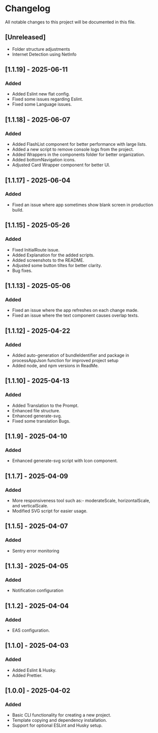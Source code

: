 # Changelog

All notable changes to this project will be documented in this file.

## [Unreleased]

- Folder structure adjustments
- Internet Detection using NetInfo

## [1.1.19] - 2025-06-11

### Added

- Added Eslint new flat config.
- Fixed some issues regarding Eslint.
- Fixed some Language issues.

## [1.1.18] - 2025-06-07

### Added

- Added FlashList component for better performance with large lists.
- Added a new script to remove console logs from the project.
- Added Wrappers in the components folder for better organization.
- Added bottomNavigation icons.
- Adjusted Card Wrapper component for better UI.


## [1.1.17] - 2025-06-04

### Added

- Fixed an issue where app sometimes show blank screen in production build.

## [1.1.15] - 2025-05-26

### Added

- Fixed InitialRoute issue.
- Added Explanation for the added scripts.
- Added screenshots to the README.
- Adjusted some button tiltes for better clarity.
- Bug fixes.

## [1.1.13] - 2025-05-06

### Added

- Fixed an issue where the app refreshes on each change made.
- Fixed an issue where the text component causes overlap texts.

## [1.1.12] - 2025-04-22

### Added

- Added auto-generation of bundleIdentifier and package in processAppJson function for improved project setup
- Added node, and npm versions in ReadMe.

## [1.1.10] - 2025-04-13

### Added

- Added Translation to the Prompt.
- Enhanced file structure.
- Enhanced generate-svg.
- Fixed some translation Bugs.

## [1.1.9] - 2025-04-10

### Added

- Enhanced generate-svg script with Icon component.

## [1.1.7] - 2025-04-09

### Added

- More responsiveness tool such as:- moderateScale, horizontalScale, and verticalScale.
- Modified SVG script for easier usage.

## [1.1.5] - 2025-04-07

### Added

- Sentry error monitoring

## [1.1.3] - 2025-04-05

### Added

- Notification configuration

## [1.1.2] - 2025-04-04

### Added

- EAS configuration.

## [1.1.0] - 2025-04-03

### Added

- Added Eslint & Husky.
- Added Prettier.

## [1.0.0] - 2025-04-02

### Added

- Basic CLI functionality for creating a new project.
- Template copying and dependency installation.
- Support for optional ESLint and Husky setup.
